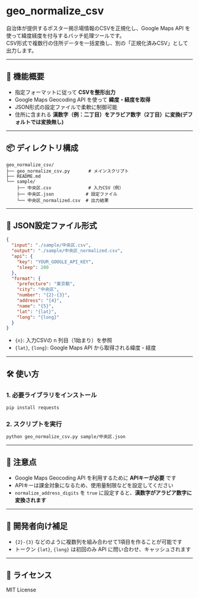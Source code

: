 # geo_normalize_csv

自治体が提供するポスター掲示場情報のCSVを正規化し、Google Maps API を使って緯度経度を付与するバッチ処理ツールです。  
CSV形式で複数行の住所データを一括変換し、別の「正規化済みCSV」として出力します。

---

## 🚀 機能概要

- 指定フォーマットに従って **CSVを整形出力**
- Google Maps Geocoding API を使って **緯度・経度を取得**
- JSON形式の設定ファイルで柔軟に制御可能
- 住所に含まれる **漢数字（例：二丁目）をアラビア数字（2丁目）に変換(デフォルトでは変換無し)**

---

## 📦 ディレクトリ構成

```
geo_normalize_csv/
├── geo_normalize_csv.py       # メインスクリプト
├── README.md
└── sample/
    ├── 中央区.csv              # 入力CSV（例）
    ├── 中央区.json            # 設定ファイル
    └── 中央区_normalized.csv  # 出力結果
```

---

## 📄 JSON設定ファイル形式

```json
{
  "input": "./sample/中央区.csv",
  "output": "./sample/中央区_normalized.csv",
  "api": {
    "key": "YOUR_GOOGLE_API_KEY",
    "sleep": 200
  },
  "format": {
    "prefecture": "東京都",
    "city": "中央区",
    "number": "{2}-{3}",
    "address": "{4}",
    "name": "{5}",
    "lat": "{lat}",
    "long": "{long}"
  }
}
```

- `{n}`: 入力CSVの n 列目（1始まり）を参照  
- `{lat}`, `{long}`: Google Maps API から取得される緯度・経度

---

## 🛠️ 使い方

### 1. 必要ライブラリをインストール

```bash
pip install requests
```

### 2. スクリプトを実行

```bash
python geo_normalize_csv.py sample/中央区.json
```

---

## 📌 注意点

- Google Maps Geocoding API を利用するために **APIキーが必要** です  
- APIキーは課金対象になるため、使用量制限などを設定してください  
- `normalize_address_digits` を `true` に設定すると、**漢数字がアラビア数字に変換されます**

---

## 🧪 開発者向け補足

- `{2}-{3}` などのように複数列を組み合わせて1項目を作ることが可能です
- トークン `{lat}`, `{long}` は初回のみ API に問い合わせ、キャッシュされます

---

## 📜 ライセンス

MIT License